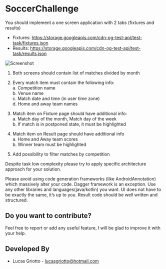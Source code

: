 # SoccerChallenge

You should implement a one screen application with 2 tabs (fixtures and results)
  * Fixtures: https://storage.googleapis.com/cdn-og-test-api/test-task/fixtures.json 
  * Results: https://storage.googleapis.com/cdn-og-test-api/test-task/results.json

![Screenshot](SoccerAppDesign.png?raw=true "Optional Title")

1. Both screens should contain list of matches divided by month

2. Every match item must contain the following info: \
    a. Competition name \
    b. Venue name \
    c. Match date and time (in user time zone) \
    d. Home and away team names
    
3. Match item on Fixture page should have additional info: \
    a. Match day of the month, Match day of the week \
    b. If match is in postponed state, it must be highlighted
    
4. Match item on Result page should have additional info \
    a. Home and Away team scores \
    b. Winner team must be highlighted
    
5. Add possibility to filter matches by competition

Despite task low complexity please try to apply specific architecture approach for your solution.

Please avoid using code generation frameworks (like AndroidAnnotation) which massively alter your code. Dagger framework is an exception. Use any other libraries and languages(java/kotlin) you want. UI does not have to be exactly the same, it’s up to you. Result code should be well written and structured.

Do you want to contribute?
--------------------------

Feel free to report or add any useful feature, I will be glad to improve it with your help.


Developed By
------------

* Lucas Griotto  - <lucasgriotto@hotmail.com>